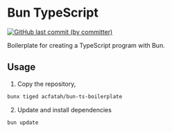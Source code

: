 # Bun TypeScript

<p>
  <a href="https://github.com/acfatah/bun-ts-boilerplate/commits/main">
  <img alt="GitHub last commit (by committer)" src="https://img.shields.io/github/last-commit/acfatah/bun-ts-boilerplate?display_timestamp=committer&style=flat-square"></a>
</p>

Boilerplate for creating a TypeScript program with Bun.

## Usage

1. Copy the repository,

```bash
bunx tiged acfatah/bun-ts-boilerplate
```

2. Update and install dependencies

```bash
bun update
```
